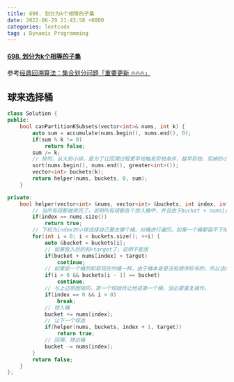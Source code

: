 ```yaml
---
title: 698. 划分为k个相等的子集
date: 2022-06-29 21:43:58 +0800
categories: leetcode
tags : Dynamic Programming
---
```

#### [698. 划分为k个相等的子集]([https://leetcode.com/problems/regular-expression-matching/](https://leetcode.cn/problems/partition-to-k-equal-sum-subsets/))

参考[经典回溯算法：集合划分问题「重要更新 🔥🔥🔥」](https://leetcode.cn/problems/partition-to-k-equal-sum-subsets/solution/by-lfool-d9o7/)

## 球来选择桶
```c++
class Solution {
public:
    bool canPartitionKSubsets(vector<int>& nums, int k) {
        auto sum = accumulate(nums.begin(), nums.end(), 0);
        if(sum % k != 0)
            return false;
        sum /= k;
        // 排列，从大到小排，是为了让回溯过程更早地触发剪枝条件，越早剪枝，剪掉的小枝就越多
        sort(nums.begin(), nums.end(), greater<int>());
        vector<int> buckets(k);
        return helper(nums, buckets, 0, sum);
    }

private:
    bool helper(vector<int> &nums, vector<int> &buckets, int index, int target) {
        // 当所有球都被用完了，说明所有球都各个放入桶中，并且由于bucket + nums[index] > target约束地存在，说明所有桶的和都为target，所以返回true
        if(index == nums.size())
            return true;
        // 下标为index的小球选择自己要去哪个桶。对桶进行遍历。如果一个桶都容不下他了，就得递归返回了，让前面去修复。
        for(int i = 0; i < buckets.size(); ++i) {
            auto &bucket = buckets[i];
            // 如果放入后的和>target了，说明不能放
            if(bucket + nums[index] > target)
                continue;
            // 如果前一个桶的和和现在的桶一样，由于桶本身是没有顺序标号的，所以选择前一个桶和选择当前桶的结果一样，所以为了减少无用功，跳过。
            if(i > 0 && buckets[i - 1] == bucket)
                continue;
            // 与上述原因相同，第一个球始终让他进第一个桶，没必要重复操作。
            if(index == 0 && i > 0)
                break;
            // 球入桶
            bucket += nums[index];
            // 让下一个球选
            if(helper(nums, buckets, index + 1, target))
                return true;
            // 回溯，球出桶
            bucket -= nums[index];
        }
        return false;
    }
};
```
